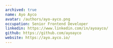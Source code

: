 ```yaml
---
archived: true
name: Ayo Ayco
avatar: /authors/ayo-ayco.png
occupation: Senior Frontend Developer
linkedin: https://www.linkedin.com/in/ayoayco/
github: https://github.com/ayoayco
website: https://ayo.ayco.io/
---
```

